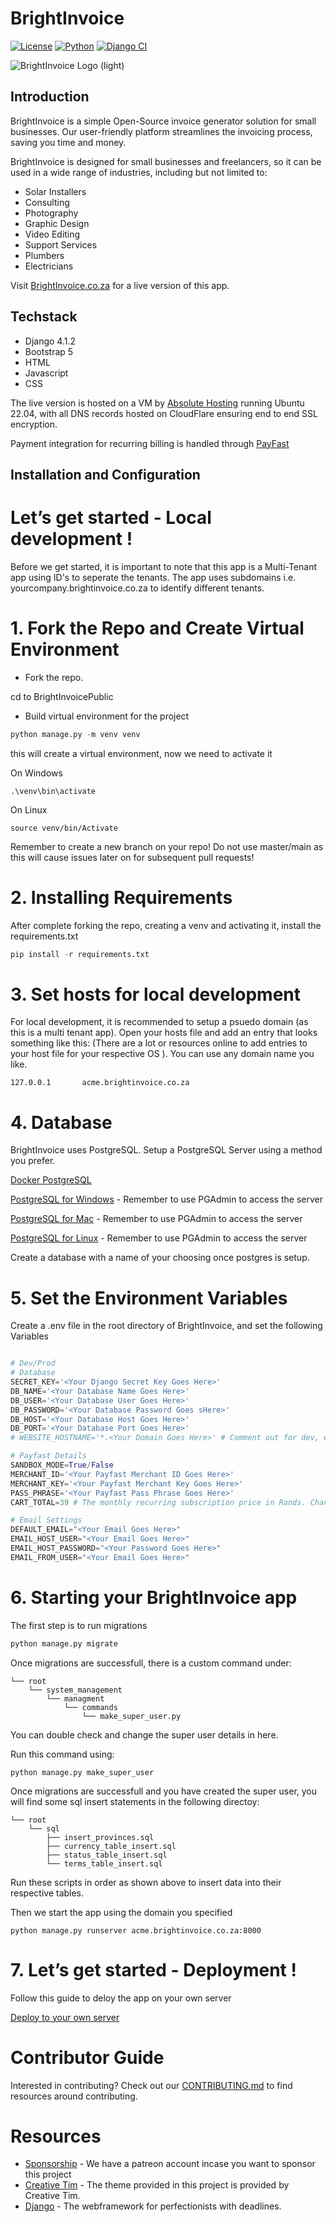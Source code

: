 # BrightInvoice

[![License](https://img.shields.io/badge/license-MIT-blue)](https://opensource.org/license/mit/)
[![Python](https://img.shields.io/badge/python-3.8%20%7C%203.9%20%7C%203.10-blue)](https://www.python.org/)
[![Django CI](https://github.com/luisdza/BrightInvoicePublic/actions/workflows/django.yml/badge.svg)](https://github.com/luisdza/BrightInvoicePublic/actions/workflows/django.yml)

<picture width="500">
  <source
    media="(prefers-color-scheme: dark)"
    src="https://brightinvoice.co.za/assets/img/logo/BrightInvoiceMin.png"
    alt="BrightInvoice Logo (dark)"
  />
  <img
    src="https://brightinvoice.co.za/assets/img/logo/BrightInvoiceWhiteMin.png"
    alt="BrightInvoice Logo (light)"
  />
</picture>

## Introduction

BrightInvoice is a simple Open-Source invoice generator solution for small businesses. Our user-friendly platform streamlines the invoicing process, saving you time and money.

BrightInvoice is designed for small businesses and freelancers, so it can be used in a wide range of industries, including but not limited to:

- Solar Installers
- Consulting
- Photography
- Graphic Design
- Video Editing
- Support Services
- Plumbers
- Electricians

Visit [BrightInvoice.co.za](https://brightinvoice.co.za/) for a live version of this app.


## Techstack

- Django 4.1.2
- Bootstrap 5
- HTML
- Javascript
- CSS

The live version is hosted on a VM by [Absolute Hosting](https://absolutehosting.co.za/) running Ubuntu 22.04, with all DNS records hosted on CloudFlare ensuring end to end SSL encryption.

Payment integration for recurring billing is handled through [PayFast](https://payfast.io/)


## Installation and Configuration

Let’s get started - Local development !
====================

Before we get started, it is important to note that this app is a Multi-Tenant app using ID's to seperate the tenants. The app uses subdomains i.e. yourcompany.brightinvoice.co.za to identify different tenants.

1\. Fork the Repo and Create Virtual Environment
=============================================

*   Fork the repo. 

cd to BrightInvoicePublic

*   Build virtual environment for the project

````python
python manage.py -m venv venv
````

this will create a virtual environment, now we need to activate it

On Windows

````
.\venv\bin\activate
````

On Linux

````
source venv/bin/Activate
````

Remember to create a new branch on your repo! Do not use master/main as this will cause issues later on for subsequent pull requests!


2\. Installing Requirements
=====================

After complete forking the repo, creating a venv and activating it, install the requirements.txt

````python
pip install -r requirements.txt
````

3\. Set hosts for local development
===================================
For local development, it is recommended to setup a psuedo domain (as this is a multi tenant app). Open your hosts file and add an entry that looks something like this: (There are a lot or resources online to add entries to your host file for your respective OS ). You can use any domain name you like.

````
127.0.0.1		acme.brightinvoice.co.za
````

4\. Database
================================

BrightInvoice uses PostgreSQL. Setup a PostgreSQL Server using a method you prefer. 

[Docker PostgreSQL](https://hub.docker.com/_/postgres)

[PostgreSQL for Windows](https://www.postgresql.org/download/windows/) - Remember to use PGAdmin to access the server

[PostgreSQL for Mac](https://www.postgresql.org/download/macosx/) - Remember to use PGAdmin to access the server

[PostgreSQL for Linux](https://www.postgresql.org/download/linux/) - Remember to use PGAdmin to access the server

Create a database with a name of your choosing once postgres is setup.


5\. Set the Environment Variables
================================

Create a .env file in the root directory of BrightInvoice, and set the following Variables

````python

# Dev/Prod
# Database
SECRET_KEY='<Your Django Secret Key Goes Here>'
DB_NAME='<Your Database Name Goes Here>'
DB_USER='<Your Database User Goes Here>'
DB_PASSWORD='<Your Database Password Goes sHere>'
DB_HOST='<Your Database Host Goes Here>'
DB_PORT='<Your Database Port Goes Here>'
# WEBSITE_HOSTNAME='*.<Your Domain Goes Here>' # Comment out for dev, enable for prod

# Payfast Details
SANDBOX_MODE=True/False
MERCHANT_ID='<Your Payfast Merchant ID Goes Here>'
MERCHANT_KEY='<Your Payfast Merchant Key Goes Here>'
PASS_PHRASE='<Your Payfast Pass Phrase Goes Here>'
CART_TOTAL=39 # The monthly recurring subscription price in Rands. Change as you want

# Email Settings
DEFAULT_EMAIL="<Your Email Goes Here>"
EMAIL_HOST_USER="<Your Email Goes Here>"
EMAIL_HOST_PASSWORD="<Your Password Goes Here>"
EMAIL_FROM_USER="<Your Email Goes Here>"
````



6\. Starting your BrightInvoice app
================================

The first step is to run migrations

````python
python manage.py migrate
````

Once migrations are successfull, there is a custom command under: 


````
└── root
    └── system_management
        └── managment
            └── commands
                └── make_super_user.py
````
You can double check and change the super user details in here.

Run this command using: 

````
python manage.py make_super_user
````

Once migrations are successfull and you have created the super user, you will find some sql insert statements in the following directoy:

````
└── root
    └── sql
        ├── insert_provinces.sql
        ├── currency_table_insert.sql
        ├── status_table_insert.sql
        └── terms_table_insert.sql
````

Run these scripts in order as shown above to insert data into their respective tables. 

Then we start the app using the domain you specified 

````
python manage.py runserver acme.brightinvoice.co.za:8000
````

7\. Let’s get started - Deployment  !
=================================

Follow this guide to deloy the app on your own server

[Deploy to your own server](https://www.digitalocean.com/community/tutorials/how-to-set-up-django-with-postgres-nginx-and-gunicorn-on-ubuntu-22-04)


# Contributor Guide

Interested in contributing? Check out our
[CONTRIBUTING.md](https://github.com/nawtybean/BrightInvoicePublic/blob/main/CONTRIBUTING.md)
to find resources around contributing.

# Resources

- [Sponsorship](https://www.patreon.com/BrightInvoice) - We have a patreon account incase you want to sponsor this project
- [Creative Tim](https://www.creative-tim.com/]) - The theme provided in this project is provided by Creative Tim.
- [Django](https://www.djangoproject.com/) - The webframework for perfectionists with deadlines.
